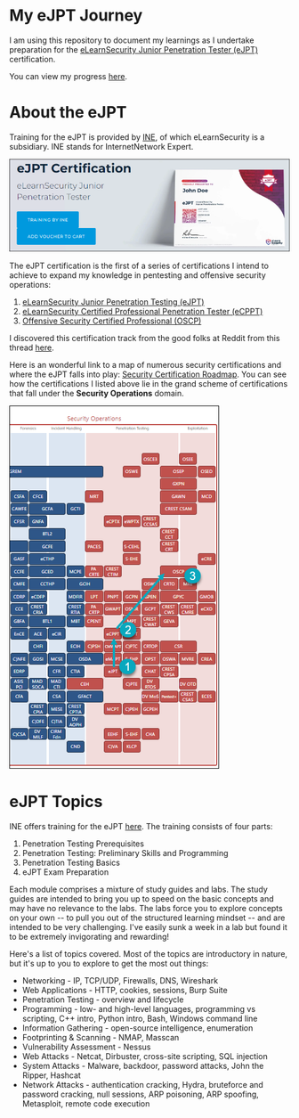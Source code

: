 # My eJPT Journey
I am using this repository to document my learnings as I undertake preparation for the [eLearnSecurity Junior Penetration Tester (eJPT)](https://elearnsecurity.com/product/ejpt-certification/) certification. 

You can view my progress [here](/labs.md).

# About the eJPT
Training for the eJPT is provided by [INE](https://ine.com), of which eLearnSecurity is a subsidiary. INE stands for InternetNetwork Expert.

![](/img/eJPT.png)

The eJPT certification is the first of a series of certifications I intend to achieve to expand my knowledge in pentesting and offensive security operations:
1. [eLearnSecurity Junior Penetration Testing (eJPT)](https://elearnsecurity.com/product/ejpt-certification/)
2. [eLearnSecurity Certified Professional Penetration Tester (eCPPT)](https://elearnsecurity.com/product/ecpptv2-certification/)
3. [Offensive Security Certified Professional (OSCP)](https://www.offensive-security.com/pwk-oscp/)

I discovered this certification track from the good folks at Reddit from this thread [here](https://www.reddit.com/r/Pentesting/comments/dq7rxn/oscp_vs_gpen_and_gxpen/?utm_source=share&utm_medium=ios_app&utm_name=iossmf). 

Here is an wonderful link to a map of numerous security certifications and where the eJPT falls into play: [Security Certification Roadmap](https://pauljerimy.com/security-certification-roadmap/). You can see how the certifications I listed above lie in the grand scheme of certifications that fall under the **Security Operations** domain.

![](/img/track.png)

# eJPT Topics
INE offers training for the eJPT [here](https://ine.com/learning/certifications/internal/elearnsecurity-junior-penetration-tester). The training consists of four parts:
1. Penetration Testing Prerequisites
2. Penetration Testing: Preliminary Skills and Programming
3. Penetration Testing Basics
4. eJPT Exam Preparation

Each module comprises a mixture of study guides and labs. The study guides are intended to bring you up to speed on the basic concepts and may have no relevance to the labs. The labs force you to explore concepts on your own -- to pull you out of the structured learning mindset -- and are intended to be very challenging. I've easily sunk a week in a lab but found it to be extremely invigorating and rewarding!

Here's a list of topics covered. Most of the topics are introductory in nature, but it's up to you to explore to get the most out things:
- Networking - IP, TCP/UDP, Firewalls, DNS, Wireshark
- Web Applications - HTTP, cookies, sessions, Burp Suite
- Penetration Testing - overview and lifecycle
- Programming - low- and high-level languages, programming vs scripting, C++ intro, Python intro, Bash, Windows command line
- Information Gathering - open-source intelligence, enumeration
- Footprinting & Scanning - NMAP, Masscan
- Vulnerability Assessment - Nessus
- Web Attacks - Netcat, Dirbuster, cross-site scripting, SQL injection
- System Attacks - Malware, backdoor, password attacks, John the Ripper, Hashcat
- Network Attacks - authentication cracking, Hydra, bruteforce and password cracking, null sessions, ARP poisoning, ARP spoofing, Metasploit, remote code execution
